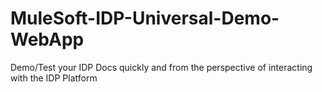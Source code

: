 # MuleSoft-IDP-Universal-Demo-WebApp
Demo/Test your IDP Docs quickly and from the perspective of interacting with the IDP Platform
